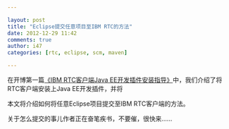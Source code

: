 ```yaml
---

layout: post
title: "Eclipse提交任意项目至IBM RTC的方法"
date: 2012-12-29 11:42
comments: true
author: i47
categories: [rtc, eclipse, scm, maven]

---
```


在开博第一篇[《IBM RTC客户端Java EE开发插件安装指导》](http://telchina.github.com/blog/2012/12/28/ibm-rtcke-hu-duan-java-eekai-fa-cha-jian-an-zhuang-zhi-dao/)中，我们介绍了将RTC客户端安装上Java EE开发插件，并将

本文将介绍如何将任意Eclipse项目提交至IBM RTC客户端的方法。

<!--more-->

关于怎么提交的事儿作者正在奋笔疾书，不要催，很快来……